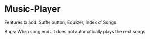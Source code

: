 # Music-Player
Features to add:
Suffle button,
Equlizer,
Index of Songs

Bugs:
When song ends it does not automatically plays the next songs
